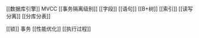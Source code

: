 [[数据库引擎]]
MVCC
[[事务隔离级别]]
[[字段]]
[[语句]]
[[B+树]]
[[索引]]
[[读写分离]]
[[分库分表]]

[[锁]]
事务
[[性能优化]]
[[执行过程]]